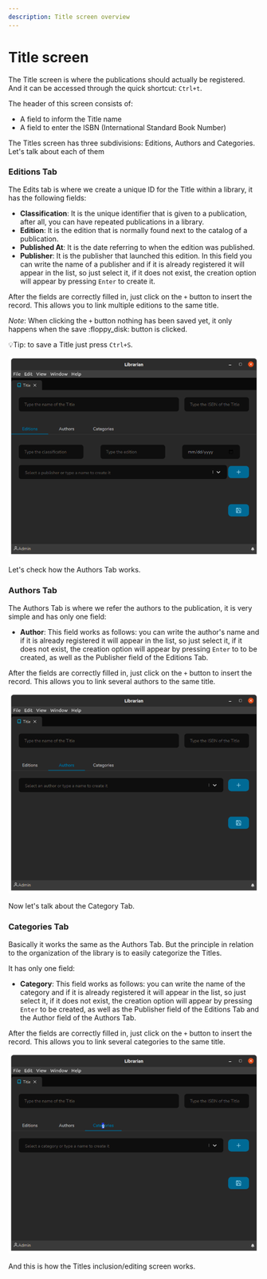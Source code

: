 ```yaml
---
description: Title screen overview
---
```


# Title screen

The Title screen is where the publications should actually be registered. And it can be accessed through the quick shortcut: `Ctrl+t`.

The header of this screen consists of:

* A field to inform the Title name
* A field to enter the ISBN (International Standard Book Number)

The Titles screen has three subdivisions: Editions, Authors and Categories. Let's talk about each of them

### Editions Tab

The Edits tab is where we create a unique ID for the Title within a library, it has the following fields:

* **Classification**: It is the unique identifier that is given to a publication, after all, you can have repeated publications in a library.
* **Edition**: It is the edition that is normally found next to the catalog of a publication.
* **Published At**: It is the date referring to when the edition was published.
* **Publisher**: It is the publisher that launched this edition. In this field you can write the name of a publisher and if it is already registered it will appear in the list, so just select it, if it does not exist, the creation option will appear by pressing `Enter` to create it.

After the fields are correctly filled in, just click on the `+` button to insert the record. This allows you to link multiple editions to the same title.



_Note_: When clicking the `+` button nothing has been saved yet, it only happens when the save :floppy\_disk: button is clicked.

💡Tip: to save a Title just press `Ctrl+S`.

![Titles Screen with Editions Tab](../.gitbook/assets/librarian-title-edition.png)

Let's check how the Authors Tab works.

### Authors Tab

The Authors Tab is where we refer the authors to the publication, it is very simple and has only one field:

* **Author**: This field works as follows: you can write the author's name and if it is already registered it will appear in the list, so just select it, if it does not exist, the creation option will appear by pressing `Enter` to to be created, as well as the Publisher field of the Editions Tab.

After the fields are correctly filled in, just click on the `+` button to insert the record. This allows you to link several authors to the same title.

![Titles Screen with Authors Tab](../.gitbook/assets/librarian-title-authors.png)

Now let's talk about the Category Tab.

### Categories Tab

Basically it works the same as the Authors Tab. But the principle in relation to the organization of the library is to easily categorize the Titles.

It has only one field:

* **Category**: This field works as follows: you can write the name of the category and if it is already registered it will appear in the list, so just select it, if it does not exist, the creation option will appear by pressing `Enter` to be created, as well as the Publisher field of the Editions Tab and the Author field of the Authors Tab.

After the fields are correctly filled in, just click on the `+` button to insert the record. This allows you to link several categories to the same title.

![Title Screen with Category Tab](../.gitbook/assets/librarian-title-categories.png)

And this is how the Titles inclusion/editing screen works.
